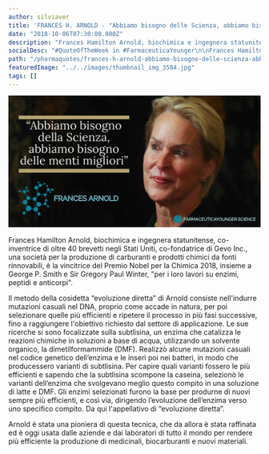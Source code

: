 ```yaml
---
author: silviaver
title: 'FRANCES H. ARNOLD - "Abbiamo bisogno delle Scienza, abbiamo bisogno delle menti migliori"'
date: "2018-10-06T07:30:00.000Z"
description: "Frances Hamilton Arnold, biochimica e ingegnera statunitense, co-inventrice di oltre 40 brevetti negli Stati Uniti, co-fondatrice di Gevo Inc., una società per la produzione di carburanti e prodotti chimici da fonti rinnovabili, è la vincitrice del Premio Nobel per la Chimica 2018, insieme a George P. Smith e Sir Gregory Paul Winter, \"per i loro lavori su enzimi, peptidi e anticorpi\".\n"
socialDesc: "#QuoteOfTheWeek in #FarmaceuticaYounger\n\nFrances Hamilton Arnold, biochimica e ingegnera statunitense, co-inventrice di oltre 40 brevetti negli Stati Uniti, co-fondatrice di Gevo Inc., una società per la produzione di carburanti e prodotti chimici da fonti rinnovabili, è la vincitrice del Premio Nobel per la Chimica 2018, insieme a George P. Smith e Sir Gregory Paul Winter, \"per i loro lavori su enzimi, peptidi e anticorpi\".\n\nIl metodo della cosidetta “evoluzione diretta” di Arnold consiste nell'indurre mutazioni casuali nel DNA, proprio come accade in natura, per poi selezionare quelle più efficienti e ripetere il processo in più fasi successive, fino a raggiungere l'obiettivo richiesto dal settore di applicazione. Le sue ricerche si sono focalizzate sulla subtlisina, un enzima che catalizza le reazioni chimiche in soluzioni a base di acqua, utilizzando un solvente organico, la dimetilformammide (DMF). \n\nArnold è stata una pioniera di questa tecnica, che da allora è stata raffinata ed è oggi usata dalle aziende e dai laboratori di tutto il mondo per rendere più efficiente la produzione di medicinali, biocarburanti e nuovi materiali.\n\nPer approfondimenti clicca il link in basso e non perderti tutti gli appuntamenti con la #QUoteOfTheWeek, l'unica rubrica con le citazioni più belle di scienziati e ricercatori internazionali... \n\n"
path: "/pharmaquotes/frances-h-arnold-abbiamo-bisogno-delle-scienza-abbiamo-bisogno-delle-menti-migliori/"
featuredImage: "../../images/thumbnail_img_3584.jpg"
tags: []
---
```


![](../../images/thumbnail_img_3584.jpg)

Frances Hamilton Arnold, biochimica e ingegnera statunitense, co-inventrice di oltre 40 brevetti negli Stati Uniti, co-fondatrice di Gevo Inc., una società per la produzione di carburanti e prodotti chimici da fonti rinnovabili, è la vincitrice del Premio Nobel per la Chimica 2018, insieme a George P. Smith e Sir Gregory Paul Winter, "per i loro lavori su enzimi, peptidi e anticorpi".

Il metodo della cosidetta “evoluzione diretta” di Arnold consiste nell'indurre mutazioni casuali nel DNA, proprio come accade in natura, per poi selezionare quelle più efficienti e ripetere il processo in più fasi successive, fino a raggiungere l'obiettivo richiesto dal settore di applicazione. Le sue ricerche si sono focalizzate sulla subtlisina, un enzima che catalizza le reazioni chimiche in soluzioni a base di acqua, utilizzando un solvente organico, la dimetilformammide (DMF). Realizzò alcune mutazioni casuali nel codice genetico dell’enzima e le inserì poi nei batteri, in modo che producessero varianti di subtlisina. Per capire quali varianti fossero le più efficienti e sapendo che la subtlisina scompone la caseina, selezionò le varianti dell’enzima che svolgevano meglio questo compito in una soluzione di latte e DMF. Gli enzimi selezionati furono la base per produrne di nuovi sempre più efficienti, e così via, dirigendo l’evoluzione dell’enzima verso uno specifico compito. Da qui l'appellativo di “evoluzione diretta”.

Arnold è stata una pioniera di questa tecnica, che da allora è stata raffinata ed è oggi usata dalle aziende e dai laboratori di tutto il mondo per rendere più efficiente la produzione di medicinali, biocarburanti e nuovi materiali.
